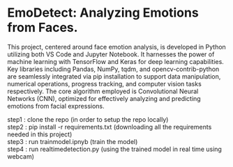 # EmoDetect: Analyzing Emotions from Faces.

This project, centered around face emotion analysis, is developed in Python utilizing both VS Code and Jupyter Notebook. It harnesses the power of machine learning with TensorFlow and Keras for deep learning capabilities. Key libraries including Pandas, NumPy, tqdm, and opencv-contrib-python are seamlessly integrated via pip installation to support data manipulation, numerical operations, progress tracking, and computer vision tasks respectively. The core algorithm employed is Convolutional Neural Networks (CNN), optimized for effectively analyzing and predicting emotions from facial expressions.

step1 : clone the repo (in order to setup the repo locally)<br />
step2 : pip install -r requirements.txt (downloading all the requirements needed in this project)<br />
step3 : run trainmodel.ipnyb (train the model)<br />
step4 : run realtimedetection.py (using the trained model in real time using webcam)<br />
